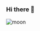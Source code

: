### Hi there 👋
![moon](https://github.com/kzs829/kzs829/assets/39508044/b77e7a7f-5944-41c6-aebb-83cc471e45a7)

<!--
**kzs829/kzs829** is a ✨ _special_ ✨ repository because its `README.md` (this file) appears on your GitHub profile.

Here are some ideas to get you started:

- 🔭 I’m currently working on ...
- 🌱 I’m currently learning ...
- 👯 I’m looking to collaborate on ...
- 🤔 I’m looking for help with ...
- 💬 Ask me about ...
- 📫 How to reach me: ...
- 😄 Pronouns: ...
- ⚡ Fun fact: ...
-->
